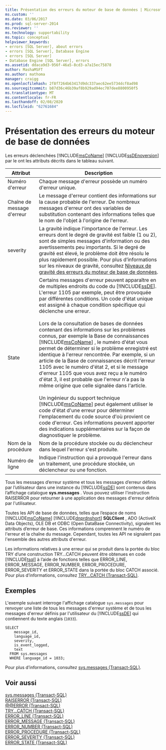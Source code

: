 ```yaml
---
title: Présentation des erreurs du moteur de base de données | Microsoft Docs
ms.custom: ''
ms.date: 03/06/2017
ms.prod: sql-server-2014
ms.reviewer: ''
ms.technology: supportability
ms.topic: conceptual
helpviewer_keywords:
- errors [SQL Server], about errors
- errors [SQL Server], Database Engine
- errors [SQL Server]
- Database Engine [SQL Server], errors
ms.assetid: ddaca9d3-956f-46a5-8cd3-a7a15ec75878
author: MashaMSFT
ms.author: mathoma
manager: craigg
ms.openlocfilehash: 2f8f7264b63417d9dc337aec62ee5734dcf8ad98
ms.sourcegitcommit: b87d36c46b39af8b929ad94ec707dee8800950f5
ms.translationtype: MT
ms.contentlocale: fr-FR
ms.lasthandoff: 02/08/2020
ms.locfileid: "62761684"
---
```

# <a name="understanding-database-engine-errors"></a>Présentation des erreurs du moteur de base de données
  Les erreurs déclenchées [!INCLUDE[msCoName](../../includes/msconame-md.md)] [!INCLUDE[ssDEnoversion](../../includes/ssdenoversion-md.md)] par le ont les attributs décrits dans le tableau suivant.  
  
|Attribut|Description|  
|---------------|-----------------|  
|Numéro d'erreur|Chaque message d'erreur possède un numéro d'erreur unique.|  
|Chaîne de message d'erreur|Le message d'erreur contient des informations sur la cause probable de l'erreur. De nombreux messages d'erreur ont des variables de substitution contenant des informations telles que le nom de l'objet à l'origine de l'erreur.|  
|severity|La gravité indique l'importance de l'erreur. Les erreurs dont le degré de gravité est faible (1 ou 2), sont de simples messages d'information ou des avertissements peu importants. Si le degré de gravité est élevé, le problème doit être résolu le plus rapidement possible. Pour plus d’informations sur les niveaux de gravité, consultez [Niveaux de gravité des erreurs du moteur de base de données](database-engine-error-severities.md).|  
|State|Certains messages d'erreur peuvent apparaître en de multiples endroits du code du [!INCLUDE[ssDE](../../includes/ssde-md.md)]. L'erreur 1105 par exemple, peut être provoquée par différentes conditions. Un code d'état unique est assigné à chaque condition spécifique qui déclenche une erreur.<br /><br /> Lors de la consultation de bases de données contenant des informations sur les problèmes connus, par exemple la Base de connaissances [!INCLUDE[msCoName](../../includes/msconame-md.md)] , le numéro d'état vous permet de déterminer si le problème enregistré est identique à l'erreur rencontrée. Par exemple, si un article de la Base de connaissances décrit l'erreur 1105 avec le numéro d'état 2, et si le message d'erreur 1105 que vous avez reçu a le numéro d'état 3, il est probable que l'erreur n'a pas la même origine que celle signalée dans l'article.<br /><br /> Un ingénieur du support technique [!INCLUDE[msCoName](../../includes/msconame-md.md)] peut également utiliser le code d'état d'une erreur pour déterminer l'emplacement du code source d'où provient ce code d'erreur. Ces informations peuvent apporter des indications supplémentaires sur la façon de diagnostiquer le problème.|  
|Nom de la procédure|Nom de la procédure stockée ou du déclencheur dans lequel l'erreur s'est produite.|  
|Numéro de ligne|Indique l'instruction qui a provoqué l'erreur dans un traitement, une procédure stockée, un déclencheur ou une fonction.|  
  
 Tous les messages d’erreur système et tous les messages d’erreur définis par l’utilisateur dans une instance du [!INCLUDE[ssDE](../../includes/ssde-md.md)] sont contenus dans l’affichage catalogue **sys.messages** . Vous pouvez utiliser l'instruction RAISERROR pour retourner à une application des messages d'erreur définis par l'utilisateur.  
  
 Toutes les API de base de données, telles que l’espace de noms [!INCLUDE[msCoName](../../includes/msconame-md.md)] [!INCLUDE[dnprdnshort](../../includes/dnprdnshort-md.md)] **SQLClient** , ADO (ActiveX Data Objects), OLE DB et ODBC (Open DataBase Connectivity), signalent les attributs d’erreur de base. Ces informations comprennent le numéro de l'erreur et la chaîne du message. Cependant, toutes les API ne signalent pas l'ensemble des autres attributs d'erreur.  
  
 Les informations relatives à une erreur qui se produit dans la portée du bloc TRY d’une construction TRY...CATCH peuvent être obtenues en code [!INCLUDE[tsql](../../includes/tsql-md.md)] à l’aide de fonctions telles que ERROR_LINE, ERROR_MESSAGE, ERROR_NUMBER, ERROR_PROCEDURE, ERROR_SEVERITY et ERROR_STATE dans la portée du bloc CATCH associé. Pour plus d’informations, consultez [TRY...CATCH &#40;Transact-SQL&#41;](/sql/t-sql/language-elements/try-catch-transact-sql).  
  
## <a name="examples"></a>Exemples  
 L'exemple suivant interroge l'affichage catalogue `sys.messages` pour renvoyer une liste de tous les messages d'erreur système et de tous les messages d'erreur définis par l'utilisateur du [!INCLUDE[ssDE](../../includes/ssde-md.md)] qui contiennent du texte anglais (`1033`).  
  
```  
SELECT  
    message_id,  
    language_id,  
    severity,  
    is_event_logged,  
    text  
  FROM sys.messages  
  WHERE language_id = 1033;  
```  
  
 Pour plus d’informations, consultez [sys.messages &#40;Transact-SQL&#41;](/sql/relational-databases/system-catalog-views/messages-for-errors-catalog-views-sys-messages).  
  
## <a name="see-also"></a>Voir aussi  
 [sys.messages &#40;Transact-SQL&#41;](/sql/relational-databases/system-catalog-views/messages-for-errors-catalog-views-sys-messages)   
 [RAISERROR &#40;Transact-SQL&#41;](/sql/t-sql/language-elements/raiserror-transact-sql)   
 [@@ERROR &#40;Transact-SQL&#41;](/sql/t-sql/functions/error-transact-sql)   
 [TRY...CATCH &#40;Transact-SQL&#41;](/sql/t-sql/language-elements/try-catch-transact-sql)   
 [ERROR_LINE &#40;Transact-SQL&#41;](/sql/t-sql/functions/error-line-transact-sql)   
 [ERROR_MESSAGE &#40;Transact-SQL&#41;](/sql/t-sql/functions/error-message-transact-sql)   
 [ERROR_NUMBER &#40;Transact-SQL&#41;](/sql/t-sql/functions/error-number-transact-sql)   
 [ERROR_PROCEDURE &#40;Transact-SQL&#41;](/sql/t-sql/functions/error-procedure-transact-sql)   
 [ERROR_SEVERITY &#40;Transact-SQL&#41;](/sql/t-sql/functions/error-severity-transact-sql)   
 [ERROR_STATE &#40;Transact-SQL&#41;](/sql/t-sql/functions/error-state-transact-sql)  
  
  
